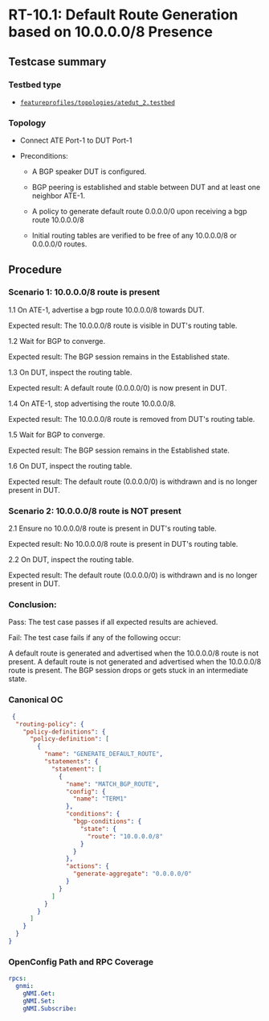 # RT-10.1: Default Route Generation based on 10.0.0.0/8 Presence

## Testcase summary

### Testbed type 

* [`featureprofiles/topologies/atedut_2.testbed`](https://github.com/openconfig/featureprofiles/blob/main/topologies/atedut_2.testbed)

### Topology

*  Connect ATE Port-1 to DUT Port-1

*  Preconditions:
    * A BGP speaker DUT is configured.

    * BGP peering is established and stable between DUT and at least one neighbor ATE-1.

    * A policy to generate default route 0.0.0.0/0 upon receiving a bgp route 10.0.0.0/8
    
    * Initial routing tables are verified to be free of any 10.0.0.0/8 or 0.0.0.0/0 routes.
    
      
 

## Procedure

### Scenario 1: 10.0.0.0/8 route is present		

1.1	On ATE-1, advertise a bgp route 10.0.0.0/8 towards DUT.	

Expected result: The 10.0.0.0/8 route is visible in DUT's routing table.

1.2	Wait for BGP to converge.	

Expected result: The BGP session remains in the Established state.

1.3	On DUT, inspect the routing table.	

Expected result: A default route (0.0.0.0/0) is now present in DUT.

1.4	On ATE-1, stop advertising the route 10.0.0.0/8.	

Expected result: The 10.0.0.0/8 route is removed from DUT's routing table.

1.5	Wait for BGP to converge.	

Expected result: The BGP session remains in the Established state.

1.6	On DUT, inspect the routing table.	

Expected result: The default route (0.0.0.0/0) is withdrawn and is no longer present in DUT.

### Scenario 2: 10.0.0.0/8 route is NOT present		

2.1	Ensure no 10.0.0.0/8 route is present in DUT's routing table.	

Expected result: No 10.0.0.0/8 route is present in DUT's routing table.

2.2	On DUT, inspect the routing table.	

Expected result: The default route (0.0.0.0/0) is withdrawn and is no longer present in DUT.


### Conclusion:

Pass: The test case passes if all expected results are achieved.

Fail: The test case fails if any of the following occur:

A default route is generated and advertised when the 10.0.0.0/8 route is not present.
A default route is not generated and advertised when the 10.0.0.0/8 route is present.
The BGP session drops or gets stuck in an intermediate state.

### Canonical OC 

```json
 {
  "routing-policy": {
    "policy-definitions": {
      "policy-definition": [
        {
          "name": "GENERATE_DEFAULT_ROUTE",
          "statements": {
            "statement": [
              {
                "name": "MATCH_BGP_ROUTE",
                "config": {
                  "name": "TERM1"
                },
                "conditions": {
                  "bgp-conditions": {
                    "state": {
                      "route": "10.0.0.0/8"
                    }
                  }
                },
                "actions": {
                  "generate-aggregate": "0.0.0.0/0"
                }
              }
            ]
          }
        }
      ]
    }
  }
}          
```

### OpenConfig Path and RPC Coverage
```yaml
rpcs:
  gnmi:
    gNMI.Get:
    gNMI.Set:
    gNMI.Subscribe:
```
